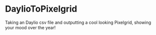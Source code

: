 # DaylioToPixelgrid
Taking an Daylio csv file and outputting a cool looking Pixelgrid, showing your mood over the year!
